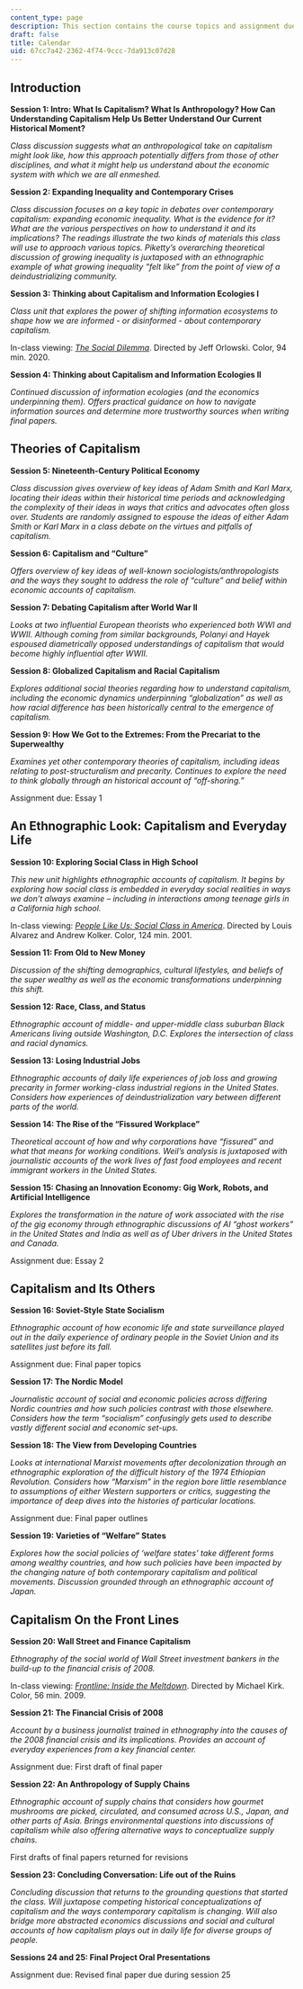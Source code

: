 ```yaml
---
content_type: page
description: This section contains the course topics and assignment due dates.
draft: false
title: Calendar
uid: 67cc7a42-2362-4f74-9ccc-7da913c07d28
---
```

## Introduction

**Session 1: Intro: What Is Capitalism? What Is Anthropology? How Can Understanding Capitalism Help Us Better Understand Our Current Historical Moment?**

*Class discussion suggests what an anthropological take on capitalism might look like, how this approach potentially differs from those of other disciplines, and what it might help us understand about the economic system with which we are all enmeshed.*

**Session 2: Expanding Inequality and Contemporary Crises**

*Class discussion focuses on a key topic in debates over contemporary capitalism: expanding economic inequality. What is the evidence for it? What are the various perspectives on how to understand it and its implications? The readings illustrate the two kinds of materials this class will use to approach various topics. Piketty’s overarching theoretical discussion of growing inequality is juxtaposed with an ethnographic example of what growing inequality “felt like” from the point of view of a deindustrializing community.*

**Session 3: Thinking about Capitalism and Information Ecologies I**

*Class unit that explores the power of shifting information ecosystems to shape how we are informed - or disinformed - about contemporary capitalism.*

In-class viewing: [*The Social Dilemma*](https://www.imdb.com/title/tt11464826/?ref_=fn_al_tt_1). Directed by Jeff Orlowski. Color, 94 min. 2020.

**Session 4: Thinking about Capitalism and Information Ecologies II**

*Continued discussion of information ecologies (and the economics underpinning them). Offers practical guidance on how to navigate information sources and determine more trustworthy sources when writing final papers.*

## Theories of Capitalism

**Session 5: Nineteenth-Century Political Economy**

*Class discussion gives overview of key ideas of Adam Smith and Karl Marx, locating their ideas within their historical time periods and acknowledging the complexity of their ideas in ways that critics and advocates often gloss over. Students are randomly assigned to espouse the ideas of either Adam Smith or Karl Marx in a class debate on the virtues and pitfalls of capitalism.*

**Session 6: Capitalism and “Culture”**

*Offers overview of key ideas of well-known sociologists/anthropologists and the ways they sought to address the role of “culture” and belief within economic accounts of capitalism.*

**Session 7: Debating Capitalism after World War II**

*Looks at two influential European theorists who experienced both WWI and WWII. Although coming from similar backgrounds, Polanyi and Hayek espoused diametrically opposed understandings of capitalism that would become highly influential after WWII.*

**Session 8: Globalized Capitalism and Racial Capitalism**

*Explores additional social theories regarding how to understand capitalism, including the economic dynamics underpinning “globalization” as well as how racial difference has been historically central to the emergence of capitalism.*

**Session 9: How We Got to the Extremes: From the Precariat to the Superwealthy**

*Examines yet other contemporary theories of capitalism, including ideas relating to post-structuralism and precarity. Continues to explore the need to think globally through an historical account of “off-shoring.”*

Assignment due: Essay 1

## An Ethnographic Look: Capitalism and Everyday Life

**Session 10: Exploring Social Class in High School**

*This new unit highlights ethnographic accounts of capitalism. It begins by exploring how social class is embedded in everyday social realities in ways we don’t always examine – including in interactions among teenage girls in a California high school.*

In-class viewing: [*People Like Us: Social Class in America*](https://www.imdb.com/title/tt0362022/?ref_=fn_al_tt_1). Directed by Louis Alvarez and Andrew Kolker. Color, 124 min. 2001.

**Session 11: From Old to New Money**

*Discussion of the shifting demographics, cultural lifestyles, and beliefs of the super wealthy as well as the economic transformations underpinning this shift.*

**Session 12: Race, Class, and Status**

*Ethnographic account of middle- and upper-middle class suburban Black Americans living outside Washington, D.C. Explores the intersection of class and racial dynamics.*

**Session 13: Losing Industrial Jobs**

*Ethnographic accounts of daily life experiences of job loss and growing precarity in former working-class industrial regions in the United States. Considers how experiences of deindustrialization vary between different parts of the world.*

**Session 14: The Rise of the “Fissured Workplace”**

*Theoretical account of how and why corporations have “fissured” and what that means for working conditions. Weil’s analysis is juxtaposed with journalistic accounts of the work lives of fast food employees and recent immigrant workers in the United States.* 

**Session 15: Chasing an Innovation Economy: Gig Work, Robots, and Artificial Intelligence**

*Explores the transformation in the nature of work associated with the rise of the gig economy through ethnographic discussions of AI “ghost workers” in the United States and India as well as of Uber drivers in the United States and Canada.*

Assignment due: Essay 2 

## Capitalism and Its Others

**Session 16: Soviet-Style State Socialism**

*Ethnographic account of how economic life and state surveillance played out in the daily experience of ordinary people in the Soviet Union and its satellites just before its fall.*

Assignment due: Final paper topics

**Session 17: The Nordic Model**

*Journalistic account of social and economic policies across differing Nordic countries and how such policies contrast with those elsewhere. Considers how the term “socialism” confusingly gets used to describe vastly different social and economic set-ups.*

**Session 18: The View from Developing Countries**

*Looks at international Marxist movements after decolonization through an ethnographic exploration of the difficult history of the 1974 Ethiopian Revolution. Considers how “Marxism” in the region bore little resemblance to assumptions of either Western supporters or critics, suggesting the importance of deep dives into the histories of particular locations.*

Assignment due: Final paper outlines

**Session 19: Varieties of “Welfare” States**

*Explores how the social policies of ‘welfare states’ take different forms among wealthy countries, and how such policies have been impacted by the changing nature of both contemporary capitalism and political movements. Discussion grounded through an ethnographic account of Japan.*

## Capitalism On the Front Lines

**Session 20: Wall Street and Finance Capitalism**

*Ethnography of the social world of Wall Street investment bankers in the build-up to the financial crisis of 2008.*

In-class viewing: [*Frontline: Inside the Meltdown*](https://www.pbs.org/wgbh/frontline/film/meltdown/). Directed by Michael Kirk. Color, 56 min. 2009.

**Session 21: The Financial Crisis of 2008**

*Account by a business journalist trained in ethnography into the causes of the 2008 financial crisis and its implications. Provides an account of everyday experiences from a key financial center.*

Assignment due: First draft of final paper

**Session 22: An Anthropology of Supply Chains**

*Ethnographic account of supply chains that considers how gourmet mushrooms are picked, circulated, and consumed across U.S., Japan, and other parts of Asia. Brings environmental questions into discussions of capitalism while also offering alternative ways to conceptualize supply chains.*

First drafts of final papers returned for revisions

**Session 23: Concluding Conversation: Life out of the Ruins**

*Concluding discussion that returns to the grounding questions that started the class. Will juxtapose competing historical conceptualizations of capitalism and the ways contemporary capitalism is changing. Will also bridge more abstracted economics discussions and social and cultural accounts of how capitalism plays out in daily life for diverse groups of people.*

**Sessions 24 and 25: Final Project Oral Presentations**

Assignment due: Revised final paper due during session 25